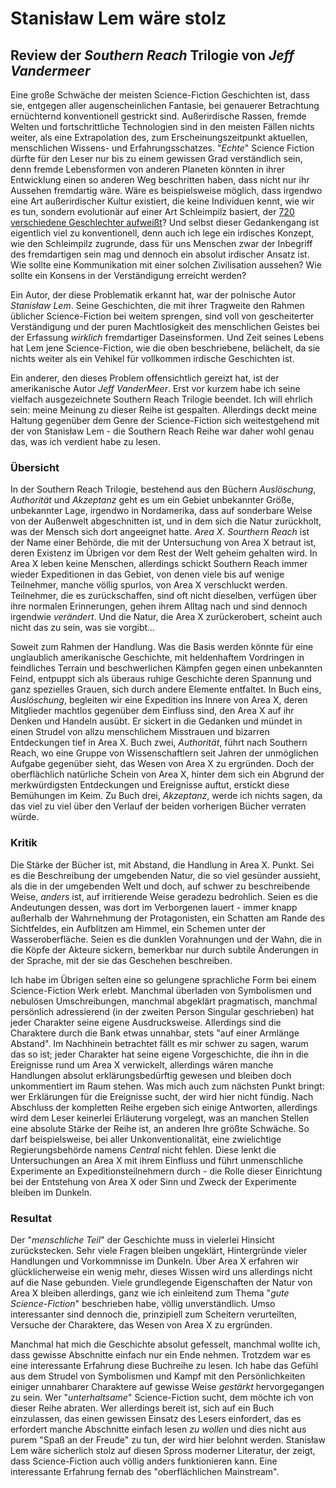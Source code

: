 # Stanisław Lem wäre stolz
## Review der _Southern Reach_ Trilogie von _Jeff Vandermeer_

Eine große Schwäche der meisten Science-Fiction Geschichten ist, dass sie, entgegen aller augenscheinlichen Fantasie, bei genauerer Betrachtung ernüchternd konventionell gestrickt sind. Außerirdische Rassen, fremde Welten und fortschrittliche Technologien sind in den meisten Fällen nichts weiter, als eine Extrapolation des, zum Erscheinungszeitpunkt aktuellen, menschlichen Wissens- und Erfahrungsschatzes. "_Echte_" Science Fiction dürfte für den Leser nur bis zu einem gewissen Grad verständlich sein, denn fremde Lebensformen von anderen Planeten könnten in ihrer Entwicklung einen so anderen Weg beschritten haben, dass nicht nur ihr Aussehen fremdartig wäre. Wäre es beispielsweise möglich, dass irgendwo eine Art außerirdischer Kultur existiert, die keine Individuen kennt, wie wir es tun, sondern evolutionär auf einer Art Schleimpilz basiert, der [720 verschiedene Geschlechter aufweißt](https://www.welt.de/wissenschaft/article202048290/Der-Blob-Dieses-unheimliche-Wesen-hat-720-Geschlechter.html)? Und selbst dieser Gedankengang ist eigentlich viel zu konventionell, denn auch ich lege ein irdisches Konzept, wie den Schleimpilz zugrunde, dass für uns Menschen zwar der Inbegriff des fremdartigen sein mag und dennoch ein absolut irdischer Ansatz ist. Wie sollte eine Kommunikation mit einer solchen Zivilisation aussehen? Wie sollte ein Konsens in der Verständigung erreicht werden?

Ein Autor, der diese Problematik erkannt hat, war der polnische Autor _Stanisław Lem_. Seine Geschichten, die mit ihrer Tragweite den Rahmen üblicher Science-Fiction bei weitem sprengen, sind voll von gescheiterter Verständigung und der puren Machtlosigkeit des menschlichen Geistes bei der Erfassung _wirklich_ fremdartiger Daseinsformen. Und Zeit seines Lebens hat Lem jene Science-Fiction, wie die oben beschriebene, belächelt, da sie nichts weiter als ein Vehikel für vollkommen irdische Geschichten ist.

Ein anderer, den dieses Problem offensichtlich gereizt hat, ist der amerikanische Autor _Jeff VanderMeer_. Erst vor kurzem habe ich seine vielfach ausgezeichnete Southern Reach Trilogie beendet. Ich will ehrlich sein: meine Meinung zu dieser Reihe ist gespalten. Allerdings deckt meine Haltung gegenüber dem Genre der Science-Fiction sich weitestgehend mit der von Stanisław Lem - die Southern Reach Reihe war daher wohl genau das, was ich verdient habe zu lesen.

### Übersicht

In der Southern Reach Trilogie, bestehend aus den Büchern _Auslöschung_, _Authorität_ und _Akzeptanz_ geht es um ein Gebiet unbekannter Größe, unbekannter Lage, irgendwo in Nordamerika, dass auf sonderbare Weise von der Außenwelt abgeschnitten ist, und in dem sich die Natur zurückholt, was der Mensch sich dort angeeignet hatte. _Area X_. _Sourthern Reach_ ist der Name einer Behörde, die mit der Untersuchung von Area X betraut ist, deren Existenz im Übrigen vor dem Rest der Welt geheim gehalten wird. In Area X leben keine Menschen, allerdings schickt Southern Reach immer wieder Expeditionen in das Gebiet, von denen viele bis auf wenige Teilnehmer, manche völlig spurlos, von Area X verschluckt werden. Teilnehmer, die es zurückschaffen, sind oft nicht dieselben, verfügen über ihre normalen Erinnerungen, gehen ihrem Alltag nach und sind dennoch irgendwie _verändert_. Und die Natur, die Area X zurückerobert, scheint auch nicht das zu sein, was sie vorgibt...

Soweit zum Rahmen der Handlung. Was die Basis werden könnte für eine unglaublich amerikanische Geschichte, mit heldenhaftem Vordringen in feindliches Terrain und beschwerlichen Kämpfen gegen einen unbekannten Feind, entpuppt sich als überaus ruhige Geschichte deren Spannung und ganz spezielles Grauen, sich durch andere Elemente entfaltet. In Buch eins, _Auslöschung_, begleiten wir eine Expedition ins Innere von Area X, deren Mitglieder machtlos gegenüber dem Einfluss sind, den Area X auf ihr Denken und Handeln ausübt. Er sickert in die Gedanken und mündet in einen Strudel von allzu menschlichem Misstrauen und bizarren Entdeckungen tief in Area X. Buch zwei, _Authorität_, führt nach Southern Reach, wo eine Gruppe von Wissenschaftlern seit Jahren der unmöglichen Aufgabe gegenüber sieht, das Wesen von Area X zu ergründen. Doch der oberflächlich natürliche Schein von Area X, hinter dem sich ein Abgrund der merkwürdigsten Entdeckungen und Ereignisse auftut, erstickt diese Bemühungen im Keim. Zu Buch drei, _Akzeptanz_, werde ich nichts sagen, da das viel zu viel über den Verlauf der beiden vorherigen Bücher verraten würde.

### Kritik

Die Stärke der Bücher ist, mit Abstand, die Handlung in Area X. Punkt. Sei es die Beschreibung der umgebenden Natur, die so viel gesünder aussieht, als die in der umgebenden Welt und doch, auf schwer zu beschreibende Weise, _anders_ ist, auf irritierende Weise geradezu bedrohlich. Seien es die Andeutungen dessen, was dort im Verborgenen lauert - immer knapp außerhalb der Wahrnehmung der Protagonisten, ein Schatten am Rande des Sichtfeldes, ein Aufblitzen am Himmel, ein Schemen unter der Wasseroberfläche. Seien es die dunklen Vorahnungen und der Wahn, die in die Köpfe der Akteure sickern, bemerkbar nur durch subtile Änderungen in der Sprache, mit der sie das Geschehen beschreiben.

Ich habe im Übrigen selten eine so gelungene sprachliche Form bei einem Science-Fiction Werk erlebt. Manchmal überladen von Symbolismen und nebulösen Umschreibungen, manchmal abgeklärt pragmatisch, manchmal persönlich adressierend (in der zweiten Person Singular geschrieben) hat jeder Charakter seine eigene Ausdrucksweise. Allerdings sind die Charaktere durch die Bank etwas unnahbar, stets "auf einer Armlänge Abstand". Im Nachhinein betrachtet fällt es mir schwer zu sagen, warum das so ist; jeder Charakter hat seine eigene Vorgeschichte, die ihn in die Ereignisse rund um Area X verwickelt, allerdings wären manche Handlungen absolut erklärungsbedürftig gewesen und bleiben doch unkommentiert im Raum stehen. Was mich auch zum nächsten Punkt bringt: wer Erklärungen für die Ereignisse sucht, der wird hier nicht fündig. Nach Abschluss der kompletten Reihe ergeben sich einige Antworten, allerdings wird dem Leser keinerlei Erläuterung vorgelegt, was an manchen Stellen eine absolute Stärke der Reihe ist, an anderen Ihre größte Schwäche. So darf beispielsweise, bei aller Unkonventionalität, eine zwielichtige Regierungsbehörde namens _Central_ nicht fehlen. Diese lenkt die Untersuchungen an Area X mit ihrem Einfluss und führt unmenschliche Experimente an Expeditionsteilnehmern durch - die Rolle dieser Einrichtung bei der Entstehung von Area X oder Sinn und Zweck der Experimente bleiben im Dunkeln.

### Resultat

Der "_menschliche Teil_" der Geschichte muss in vielerlei Hinsicht zurückstecken. Sehr viele Fragen bleiben ungeklärt, Hintergründe vieler Handlungen und Vorkommnisse im Dunkeln. Über Area X erfahren wir glücklicherweise ein wenig mehr, dieses Wissen wird uns allerdings nicht auf die Nase gebunden. Viele grundlegende Eigenschaften der Natur von Area X bleiben allerdings, ganz wie ich einleitend zum Thema "_gute Science-Fiction_" beschrieben habe, völlig unverständlich. Umso interessanter sind dennoch die, prinzipiell zum Scheitern verurteilten, Versuche der Charaktere, das Wesen von Area X zu ergründen.

Manchmal hat mich die Geschichte absolut gefesselt, manchmal wollte ich, dass gewisse Abschnitte einfach nur ein Ende nehmen. Trotzdem war es eine interessante Erfahrung diese Buchreihe zu lesen. Ich habe das Gefühl aus dem Strudel von Symbolismen und Kampf mit den Persönlichkeiten einiger unnahbarer Charaktere auf gewisse Weise _gestärkt_ hervorgegangen zu sein. Wer "_unterhaltsame_" Science-Fiction sucht, dem möchte ich von dieser Reihe abraten. Wer allerdings bereit ist, sich auf ein Buch einzulassen, das einen gewissen Einsatz des Lesers einfordert, das es erfordert manche Abschnitte einfach lesen _zu wollen_ und dies nicht aus purem "Spaß an der Freude" zu tun, der wird hier belohnt werden. Stanisław Lem wäre sicherlich stolz auf diesen Spross moderner Literatur, der zeigt, dass Science-Fiction auch völlig anders funktionieren kann. Eine interessante Erfahrung fernab des "oberflächlichen Mainstream".
